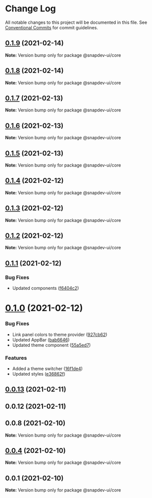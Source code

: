 # Change Log

All notable changes to this project will be documented in this file.
See [Conventional Commits](https://conventionalcommits.org) for commit guidelines.

## [0.1.9](https://github.com/qualipsolutions/snapdev-ui/compare/@snapdev-ui/core@0.1.8...@snapdev-ui/core@0.1.9) (2021-02-14)

**Note:** Version bump only for package @snapdev-ui/core





## [0.1.8](https://github.com/qualipsolutions/snapdev-ui/compare/@snapdev-ui/core@0.1.7...@snapdev-ui/core@0.1.8) (2021-02-14)

**Note:** Version bump only for package @snapdev-ui/core





## [0.1.7](https://github.com/qualipsolutions/snapdev-ui/compare/@snapdev-ui/core@0.1.6...@snapdev-ui/core@0.1.7) (2021-02-13)

**Note:** Version bump only for package @snapdev-ui/core





## [0.1.6](https://github.com/qualipsolutions/snapdev-ui/compare/@snapdev-ui/core@0.1.5...@snapdev-ui/core@0.1.6) (2021-02-13)

**Note:** Version bump only for package @snapdev-ui/core





## [0.1.5](https://github.com/qualipsolutions/snapdev-ui/compare/@snapdev-ui/core@0.1.4...@snapdev-ui/core@0.1.5) (2021-02-13)

**Note:** Version bump only for package @snapdev-ui/core





## [0.1.4](https://github.com/qualipsolutions/snapdev-ui/compare/@snapdev-ui/core@0.1.3...@snapdev-ui/core@0.1.4) (2021-02-12)

**Note:** Version bump only for package @snapdev-ui/core





## [0.1.3](https://github.com/qualipsolutions/snapdev-ui/compare/@snapdev-ui/core@0.1.2...@snapdev-ui/core@0.1.3) (2021-02-12)

**Note:** Version bump only for package @snapdev-ui/core





## [0.1.2](https://github.com/qualipsolutions/snapdev-ui/compare/@snapdev-ui/core@0.1.1...@snapdev-ui/core@0.1.2) (2021-02-12)

**Note:** Version bump only for package @snapdev-ui/core





## [0.1.1](https://github.com/qualipsolutions/snapdev-ui/compare/@snapdev-ui/core@0.1.0...@snapdev-ui/core@0.1.1) (2021-02-12)


### Bug Fixes

* Updated components ([f6404c2](https://github.com/qualipsolutions/snapdev-ui/commit/f6404c2cfd43518cfde5c801932390c1679b8c96))





# [0.1.0](https://github.com/qualipsolutions/snapdev-ui/compare/@snapdev-ui/core@0.0.13...@snapdev-ui/core@0.1.0) (2021-02-12)


### Bug Fixes

* Link panel colors to theme provider ([927cb62](https://github.com/qualipsolutions/snapdev-ui/commit/927cb62664efbf39aa3381d360444b957c27c02f))
* Updated AppBar ([bab6646](https://github.com/qualipsolutions/snapdev-ui/commit/bab6646b9e85a6ed40550c4eb15745759deed3d5))
* Updated theme component ([55a5ed7](https://github.com/qualipsolutions/snapdev-ui/commit/55a5ed7d5b418e62bde86b7cc088fd7bd901a10b))


### Features

* Added a theme switcher ([16f1de4](https://github.com/qualipsolutions/snapdev-ui/commit/16f1de4e99713bcc9afa6fbbf1dce5ea987b762b))
* Updated styles ([e36862f](https://github.com/qualipsolutions/snapdev-ui/commit/e36862f1c3f8ff413795037af148750bc50c2526))





## [0.0.13](https://github.com/qualipsolutions/snapdev-ui/compare/@snapdev-ui/core@0.0.4...@snapdev-ui/core@0.0.13) (2021-02-11)



## 0.0.12 (2021-02-11)



## 0.0.8 (2021-02-10)

**Note:** Version bump only for package @snapdev-ui/core





## [0.0.4](https://github.com/qualipsolutions/snapdev-ui/compare/@snapdev-ui/core@0.0.1...@snapdev-ui/core@0.0.4) (2021-02-10)

**Note:** Version bump only for package @snapdev-ui/core





## 0.0.1 (2021-02-10)

**Note:** Version bump only for package @snapdev-ui/core

